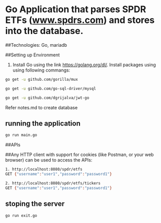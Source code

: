 
# Go Application that parses SPDR ETFs (​www.spdrs.com​) and stores into the database.

##Technologies: Go, mariadb

##Setting up Environment

1. Install Go using the link https://golang.org/dl/. Install packages using using following commangs:
```bash
go get -u github.com/gorilla/mux
```
```bash
go get -u github.com/go-sql-driver/mysql
```
```bash
go get -u github.com/dgrijalva/jwt-go
```

Refer notes.md to create database

## running the application
```bash
go run main.go
```

##APIs

##Any HTTP client with support for cookies (like Postman, or your web browser) can be used to access the APIs:

```bash
1. http://localhost:8080/spdr/etfs
GET {"username":"user1","password":"password1"}
```

```bash
2. http://localhost:8080/spdr/etfs/tickers
GET {"username":"user1","password":"password1"}
```

## stoping the server
```bash
go run exit.go
```